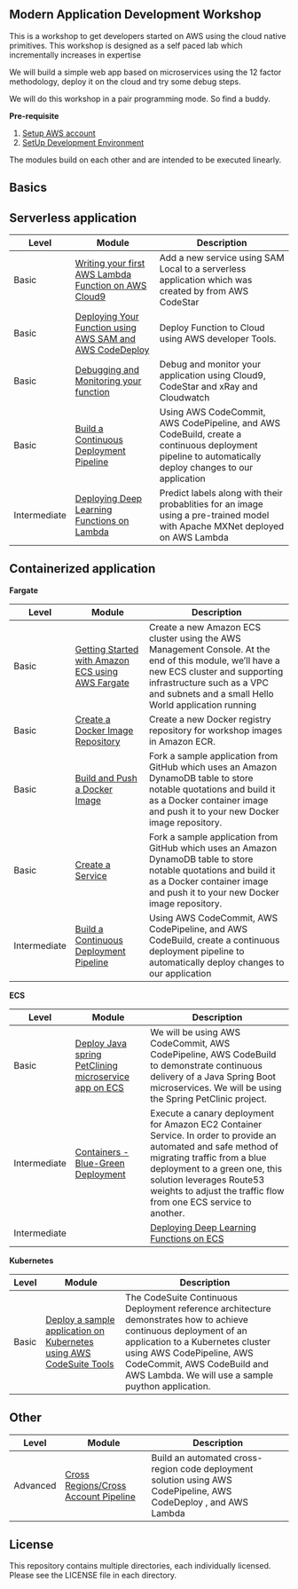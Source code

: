 ## Modern Application Development Workshop

This is a workshop to get developers started on AWS using the cloud native primitives. This workshop is designed as a self paced lab which incrementally increases in expertise

We will build a simple web app based on microservices using the 12 factor methodology, deploy it on the cloud and try some debug steps.

We will do this workshop in a pair programming mode. So find a buddy.

**Pre-requisite**

1. [Setup AWS account ](https://aws.amazon.com/premiumsupport/knowledge-center/create-and-activate-aws-account/)
1. [SetUp Development Environment](http://docs.aws.amazon.com/codestar/latest/userguide/getting-started.html)

The modules build on each other and are intended to be executed linearly.

## Basics

## **Serverless application**

|Level |Module| Description |
|--|--|--|
|Basic |[Writing your first AWS Lambda Function on AWS Cloud9](INSTRUCTIONS.md)|Add a new service using SAM Local to a serverless application which was created by from AWS CodeStar|
|Basic |[Deploying Your Function using AWS SAM and AWS CodeDeploy](INSTRUCTIONS.md)|Deploy Function to Cloud using AWS developer Tools.|
|Basic |[Debugging and Monitoring your function](INSTRUCTIONS.md)|Debug and monitor your application using Cloud9, CodeStar and xRay and Cloudwatch |
|Basic |[Build a Continuous Deployment Pipeline](INSTRUCTIONS.md)|Using AWS CodeCommit, AWS CodePipeline, and AWS CodeBuild, create a continuous deployment pipeline to automatically deploy changes to our application|
|Intermediate |[Deploying Deep Learning Functions on Lambda](https://github.com/awslabs/mxnet-lambda)|Predict labels along with their probablities for an image using a pre-trained model with Apache MXNet deployed on AWS Lambda|


## **Containerized application**

**Fargate**

|Level|Module| Description |
|--|--|--|
|Basic | [Getting Started with Amazon ECS using AWS Fargate](http://running-containers-on-aws-fargate.s3-website-us-east-1.amazonaws.com/getting-started-with-amazon-ecs-using-aws-fargate.html) | Create a new Amazon ECS cluster using the AWS Management Console. At the end of this module, we’ll have a new ECS cluster and supporting infrastructure such as a VPC and subnets and a small Hello World application running |
|Basic |[Create a Docker Image Repository](http://running-containers-on-aws-fargate.s3-website-us-east-1.amazonaws.com/create-a-docker-image-repository.html)|Create a new Docker registry repository for workshop images in Amazon ECR.
|Basic|[Build and Push a Docker Image](http://running-containers-on-aws-fargate.s3-website-us-east-1.amazonaws.com/build-and-push-a-docker-image.html)|Fork a sample application from GitHub which uses an Amazon DynamoDB table to store notable quotations and build it as a Docker container image and push it to your new Docker image repository.
|Basic|[Create a Service](http://running-containers-on-aws-fargate.s3-website-us-east-1.amazonaws.com/create-a-service.html)|Fork a sample application from GitHub which uses an Amazon DynamoDB table to store notable quotations and build it as a Docker container image and push it to your new Docker image repository.
|Intermediate |[Build a Continuous Deployment Pipeline](http://running-containers-on-aws-fargate.s3-website-us-east-1.amazonaws.com/build-a-continuous-deployment-pipeline.html)|Using AWS CodeCommit, AWS CodePipeline, and AWS CodeBuild, create a continuous deployment pipeline to automatically deploy changes to our application|

**ECS**

|Level|Module| Description |
|--|--|--|
|Basic| [Deploy Java spring PetClining microservice app on ECS](https://github.com/awslabs/amazon-ecs-java-microservices/tree/master/3_ECS_Java_Spring_PetClinic_CICD) | We will be using AWS CodeCommit, AWS CodePipeline, AWS CodeBuild to demonstrate continuous delivery of a Java Spring Boot microservices. We will be using the Spring PetClinic project. |
|Intermediate|[Containers - Blue-Green Deployment](https://github.com/awslabs/ecs-canary-blue-green-deployment)|Execute a canary deployment for Amazon EC2 Container Service. In order to provide an automated and safe method of migrating traffic from a blue deployment to a green one, this solution leverages Route53 weights to adjust the traffic flow from one ECS service to another.|
|Intermediate ||[Deploying Deep Learning Functions on ECS](https://github.com/awslabs/ecs-mxnet-example)|Create an automated workflow that will provision, configure and orchestrate a pipeline triggering deployment of any changes to your AI model or application code.|


**Kubernetes**

|Level |Module| Description |
|--|--|--|
|Basic | [Deploy a sample application on Kubernetes using AWS CodeSuite Tools](https://github.com/aws-samples/aws-kube-codesuite) | The CodeSuite Continuous Deployment reference architecture demonstrates how to achieve continuous deployment of an application to a Kubernetes cluster using AWS CodePipeline, AWS CodeCommit, AWS CodeBuild and AWS Lambda. We will use a sample puython application. |




## **Other**

|Level |Module| Description |
|--|--|--|
|Advanced |[Cross Regions/Cross Account Pipeline](https://aws.amazon.com/blogs/devops/building-a-cross-regioncross-account-code-deployment-solution-on-aws/)|Build an automated cross-region code deployment solution using AWS CodePipeline, AWS CodeDeploy , and AWS Lambda |




## License

This repository contains multiple directories, each individually licensed. Please see the LICENSE file in each directory. 
